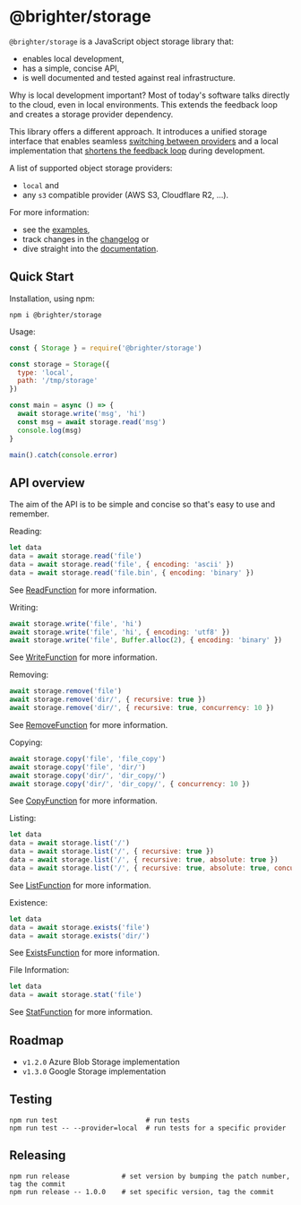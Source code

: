 # @brighter/storage

`@brighter/storage` is a JavaScript object storage library that:

- enables local development,
- has a simple, concise API,
- is well documented and tested against real infrastructure.

Why is local development important? Most of today's software talks directly to the cloud, even in local environments. This extends the feedback loop and creates a storage provider dependency.

This library offers a different approach. It introduces a unified storage interface that enables seamless [switching between providers](https://www.cloudflare.com/learning/cloud/what-is-vendor-lock-in/) and a local implementation that [shortens the feedback loop](https://twitter.com/kentbeck/status/531964254946328576) during development.

A list of supported object storage providers:

- `local` and
- any `s3` compatible provider (AWS S3, Cloudflare R2, ...).

For more information:

- see the [examples](examples/README.md),
- track changes in the [changelog](changelog.md) or
- dive straight into the [documentation](docs/README.md).

## Quick Start

Installation, using npm:

```
npm i @brighter/storage
```

Usage:

```js
const { Storage } = require('@brighter/storage')

const storage = Storage({
  type: 'local',
  path: '/tmp/storage'
})

const main = async () => {
  await storage.write('msg', 'hi')
  const msg = await storage.read('msg')
  console.log(msg)
}

main().catch(console.error)
```

## API overview

The aim of the API is to be simple and concise so that's easy to use and remember.

Reading:

```js
let data
data = await storage.read('file')
data = await storage.read('file', { encoding: 'ascii' })
data = await storage.read('file.bin', { encoding: 'binary' })
```

See [ReadFunction](docs/ReadFunction.md) for more information.

Writing:

```js
await storage.write('file', 'hi')
await storage.write('file', 'hi', { encoding: 'utf8' })
await storage.write('file', Buffer.alloc(2), { encoding: 'binary' })
```

See [WriteFunction](docs/WriteFunction.md) for more information.

Removing:

```js
await storage.remove('file')
await storage.remove('dir/', { recursive: true })
await storage.remove('dir/', { recursive: true, concurrency: 10 })
```

See [RemoveFunction](docs/RemoveFunction.md) for more information.

Copying:

```js
await storage.copy('file', 'file_copy')
await storage.copy('file', 'dir/')
await storage.copy('dir/', 'dir_copy/')
await storage.copy('dir/', 'dir_copy/', { concurrency: 10 })
```

See [CopyFunction](docs/CopyFunction.md) for more information.

Listing:

```js
let data
data = await storage.list('/')
data = await storage.list('/', { recursive: true })
data = await storage.list('/', { recursive: true, absolute: true })
data = await storage.list('/', { recursive: true, absolute: true, concurrency: 10 })
```

See [ListFunction](docs/ListFunction.md) for more information.

Existence:

```js
let data
data = await storage.exists('file')
data = await storage.exists('dir/')
```

See [ExistsFunction](docs/ExistsFunction.md) for more information.

File Information:

```js
let data
data = await storage.stat('file')
```

See [StatFunction](docs/StatFunction.md) for more information.

## Roadmap

- `v1.2.0` Azure Blob Storage implementation
- `v1.3.0` Google Storage implementation

## Testing

```
npm run test                      # run tests
npm run test -- --provider=local  # run tests for a specific provider
```

## Releasing

```
npm run release             # set version by bumping the patch number, tag the commit
npm run release -- 1.0.0    # set specific version, tag the commit
```
